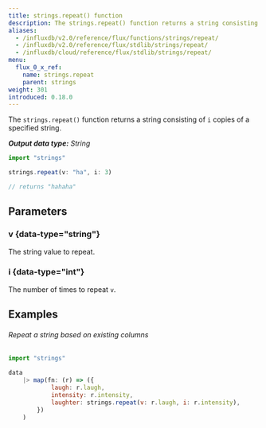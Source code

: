 ```yaml
---
title: strings.repeat() function
description: The strings.repeat() function returns a string consisting of `i` copies of a specified string.
aliases:
  - /influxdb/v2.0/reference/flux/functions/strings/repeat/
  - /influxdb/v2.0/reference/flux/stdlib/strings/repeat/
  - /influxdb/cloud/reference/flux/stdlib/strings/repeat/
menu:
  flux_0_x_ref:
    name: strings.repeat
    parent: strings
weight: 301
introduced: 0.18.0
---
```


The `strings.repeat()` function returns a string consisting of `i` copies of a specified string.

_**Output data type:** String_

```js
import "strings"

strings.repeat(v: "ha", i: 3)

// returns "hahaha"
```

## Parameters

### v {data-type="string"}
The string value to repeat.

### i {data-type="int"}
The number of times to repeat `v`.

## Examples

###### Repeat a string based on existing columns
```js
import "strings"

data
    |> map(fn: (r) => ({
            laugh: r.laugh,
            intensity: r.intensity,
            laughter: strings.repeat(v: r.laugh, i: r.intensity),
        })
    )
```
